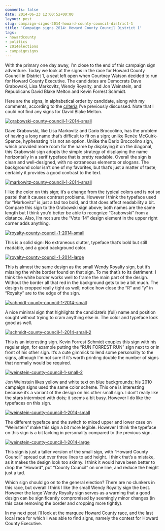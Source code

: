 ```yaml
---
comments: false
date: 2014-06-23 12:00:52+00:00
layout: post
slug: campaign-signs-2014-howard-county-council-district-1
title: 'Campaign signs 2014: Howard County Council District 1'
tags:
- howardcounty
- politics
- 2014elections
- campaignsigns
---
```


With the primary one day away, I’m close to the end of this campaign sign adventure. Today we look at the signs in the race for Howard County Council in District 1, a seat left open when Courtney Watson decided to run for Howard County Executive. The candidates are Democrats Dave Grabowski, Lisa Markovitz, Wendy Royalty, and Jon Weinstein, and Republicans David Blake Melton and Kevin Forrest Schmidt.

Here are the signs, in alphabetical order by candidate, along with my comments, according to the [criteria](/2014/06/04/campaign-signs-2014-judging-criteria/) I’ve previously discussed. Note that I could not find any signs for David Blake Melton.

[![grabowski-county-council-1-2014-small](http://hecker.files.wordpress.com/2014/06/grabowski-county-council-1-2014-small.jpg?w=625)](https://hecker.files.wordpress.com/2014/06/grabowski-county-council-1-2014-small.jpg)

Dave Grabowski, like Lisa Markovitz and Dario Broccolino, has the problem of having a long name that’s difficult to fit on a sign; unlike Renée McGuirk-Spence, hyphenating it is not an option. Unlike the Dario Broccolino sign, which provided more room for the name by displaying it on the diagonal, this Grabowski sign adopts the simple strategy of displaying the name horizontally in a serif typeface that is pretty readable. Overall the sign is clean and well-designed, with no extraneous elements or slogans. The background color isn’t one of my favorites, but that’s just a matter of taste; certainly it provides a good contrast to the text.

[![markowitz-county-council-1-2014-small](http://hecker.files.wordpress.com/2014/06/markowitz-county-council-1-2014-small.jpg?w=625)](https://hecker.files.wordpress.com/2014/06/markowitz-county-council-1-2014-small.jpg)

I like the color on this sign; it’s a change from the typical colors and is not so pastel that it causes contrast problems. However I think the typeface used for “Markovitz” is just a tad too bold, and that does affect readability a bit. Compare this sign to the Grabowski sign above; both names are the same length but I think you’d better be able to recognize “Grabowski” from a distance. Also, I’m not sure the “Vote ‘14” design element in the upper right corner adds anything.

[![royalty-county-council-1-2014-small](http://hecker.files.wordpress.com/2014/06/royalty-county-council-1-2014-small.jpg?w=625)](https://hecker.files.wordpress.com/2014/06/royalty-county-council-1-2014-small.jpg)

This is a solid sign: No extraneous clutter, typeface that’s bold but still readable, and a good background color.

[![royalty-county-council-1-2014-large](http://hecker.files.wordpress.com/2014/06/royalty-county-council-1-2014-large.jpg?w=625)](https://hecker.files.wordpress.com/2014/06/royalty-county-council-1-2014-large.jpg)

This is almost the same design as the small Wendy Royalty sign, but it’s missing the white border found on that sign. To me that’s to its detriment: I think the white border works well to frame the main part of the design. Without the border all that red in the background gets to be a bit much. The design is cropped really tight as well; notice how close the “R” and “y” in “Royalty” are to the edge of the sign.

[![schmidt-county-council-1-2014-small](http://hecker.files.wordpress.com/2014/06/schmidt-county-council-1-2014-small.jpg?w=625)](https://hecker.files.wordpress.com/2014/06/schmidt-county-council-1-2014-small.jpg)

A nice minimal sign that highlights the candidate’s (full) name and position sought without trying to cram anything else in. The color and typeface look good as well.

[![schmidt-county-council-1-2014-small-2](http://hecker.files.wordpress.com/2014/06/schmidt-county-council-1-2014-small-2.jpg)](https://hecker.files.wordpress.com/2014/06/schmidt-county-council-1-2014-small-2.jpg)

This is an interesting sign. Kevin Forrest Schmidt couples this sign with his regular sign, for example putting the “RUN FORREST RUN” sign next to or in front of his other sign. It’s a cute gimmick to lend some personality to the signs, although I’m not sure if it’s worth printing double the number of signs that normally would be required.

[![weinstein-county-council-1-small-2](http://hecker.files.wordpress.com/2014/06/weinstein-county-council-1-small-2.jpg?w=625)](https://hecker.files.wordpress.com/2014/06/weinstein-county-council-1-small-2.jpg)

Jon Weinstein likes yellow and white text on blue backgrounds; his 2010 campaign signs used the same color scheme. This one is interesting because it’s a variant of the design on his other small sign. I don’t really like the stars intermixed with dots; it seems a bit busy. However I do like the typefaces on this sign.

[![weinstein-county-council-1-2014-small](http://hecker.files.wordpress.com/2014/06/weinstein-county-council-1-2014-small.jpg?w=625)](https://hecker.files.wordpress.com/2014/06/weinstein-county-council-1-2014-small.jpg)

The different typeface and the switch to mixed upper and lower case on “Weinstein” make this sign a bit more legible. However I think the typeface on this sign is a bit lacking in personality compared to the previous sign.

[![weinstein-county-council-1-2014-large](http://hecker.files.wordpress.com/2014/06/weinstein-county-council-1-2014-large.jpg?w=625)](https://hecker.files.wordpress.com/2014/06/weinstein-county-council-1-2014-large.jpg)

This sign is just a taller version of the small sign, with “Howard County Council” spread out over three lines to add height. I think that’s a mistake, as it makes the design look too skinny. I think it would have been better to drop the “Howard”, put “County Council” on one line, and reduce the height just a tad.

Which sign should go on to the general election? There are no clunkers in this race, but overall I think I like the small Wendy Royalty sign the best. However the large Wendy Royalty sign serves as a warning that a good design can be significantly compromised by seemingly minor changes (in this case removing the border and cropping more tightly).

In my next post I’ll look at the marquee Howard County race, and the last local race for which I was able to find signs, namely the contest for Howard County Executive.
